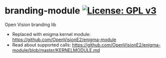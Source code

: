 branding-module [![License: GPL v3](https://img.shields.io/badge/License-GPLv3-blue.svg)](https://www.gnu.org/licenses/gpl-3.0)
===============
Open Vision branding lib
* Replaced with enigma kernel module: https://github.com/OpenVisionE2/enigma-module
* Read about supported calls: https://github.com/OpenVisionE2/enigma-module/blob/master/KERNELMODULE.md
